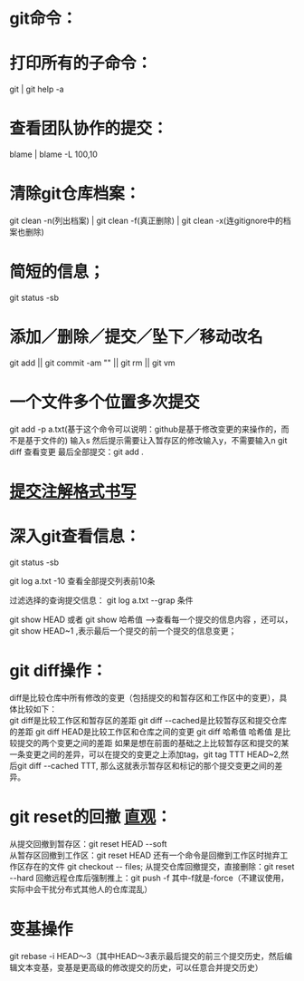 git命令：
=======

# 打印所有的子命令：
  git | git help -a
  
# 查看团队协作的提交：
  blame <file name> | blame -L 100,10 <file name>
  
# 清除git仓库档案：
  git clean -n(列出档案) | git clean -f(真正删除) | git clean -x(连gitignore中的档案也删除)
  
# 简短的信息；
  git status -sb
  
# 添加／删除／提交／坠下／移动改名
  git add || git commit -am "" || git rm || git vm
  
# 一个文件多个位置多次提交
  git add -p a.txt(基于这个命令可以说明：github是基于修改变更的来操作的，而不是基于文件的)
  输入s
  然后提示需要让入暂存区的修改输入y，不需要输入n
  git diff 查看变更
  最后全部提交：git add .
  
# [提交注解格式书写](http://www.ruanyifeng.com/blog/2016/01/commit_message_change_log.html)
 
# 深入git查看信息：
  git status -sb 
  
  git log a.txt -10 查看全部提交列表前10条 
  
  过滤选择的查询提交信息： git log a.txt --grap 条件 
  
  git show HEAD 或者 git show 哈希值  -->查看每一个提交的信息内容 ，还可以，git show HEAD~1 ,表示最后一个提交的前一个提交的信息变更； 
  
# git diff操作： 
  diff是比较仓库中所有修改的变更（包括提交的和暂存区和工作区中的变更），具体比较如下：  
  git diff是比较工作区和暂存区的差距 
  git diff --cached是比较暂存区和提交仓库的差距 
  git diff HEAD是比较工作区和仓库之间的变更 
  git diff 哈希值 哈希值 是比较提交的两个变更之间的差距 
  如果是想在前面的基础之上比较暂存区和提交的某一条变更之间的差异，可以在提交的变更之上添加tag，git tag TTT HEAD~2,然后git diff --cached TTT, 
  那么这就表示暂存区和标记的那个提交变更之间的差异。 

# git reset的回撤 [直观](https://blog.csdn.net/qidi_huang/article/details/53839591)： 
  从提交回撤到暂存区：git reset HEAD --soft  
  从暂存区回撤到工作区：git reset HEAD 还有一个命令是回撤到工作区时抛弃工作区存在的文件 git checkout -- files; 
  从提交仓库回撤提交，直接删除：git reset --hard 
  回撤远程仓库后强制推上：git push -f  其中-f就是-force（不建议使用，实际中会干扰分布式其他人的仓库混乱） 
  
# 变基操作 
  git rebase -i HEAD～3（其中HEAD～3表示最后提交的前三个提交历史，然后编辑文本变基，变基是更高级的修改提交的历史，可以任意合并提交历史） 
  


